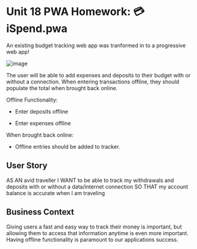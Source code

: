 # Unit 18 PWA Homework: 💳 iSpend.pwa

An existing budget tracking web app was tranformed in to a progressive web app!

![image](https://user-images.githubusercontent.com/62162419/107164333-9ca74080-697c-11eb-92fd-2d295823f36f.png)

The user will be able to add expenses and deposits to their budget with or without a connection. When entering transactions offline, they should populate the total when brought back online.

Offline Functionality:

  * Enter deposits offline

  * Enter expenses offline

When brought back online:

  * Offline entries should be added to tracker.

## User Story
AS AN avid traveller
I WANT to be able to track my withdrawals and deposits with or without a data/internet connection
SO THAT my account balance is accurate when I am traveling

## Business Context

Giving users a fast and easy way to track their money is important, but allowing them to access that information anytime is even more important. Having offline functionality is paramount to our applications success.
